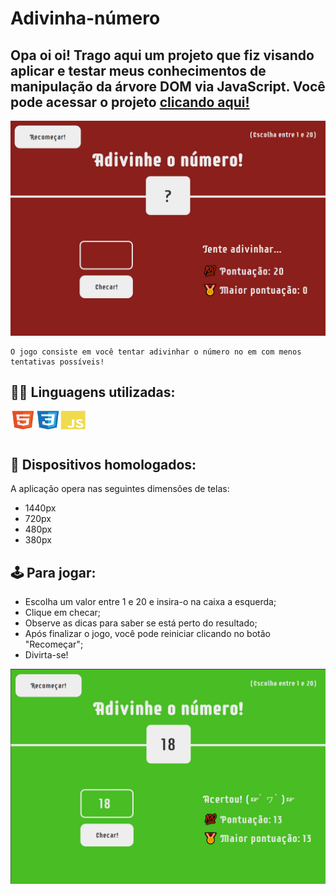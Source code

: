 # Adivinha-número

## Opa oi oi! Trago aqui um projeto que fiz visando aplicar e testar meus conhecimentos de manipulação da árvore DOM via JavaScript. Você pode acessar o projeto <a target="_blank" href="https://gabezrodz.github.io/adivinha-numero/">clicando aqui!</a>
<img src="assets/img/img-1.png" width="550px" alt="imagem-home">



    O jogo consiste em você tentar adivinhar o número no em com menos tentativas possíveis!

## 👨‍💻 Linguagens utilizadas:
<table>
    <tbody>
        <img align="center" alt="Gabez-HTML" height="30" width="40" src="https://raw.githubusercontent.com/devicons/devicon/master/icons/html5/html5-original.svg">
        <img align="center" alt="Gabez-CSS" height="30" width="40" src="https://raw.githubusercontent.com/devicons/devicon/master/icons/css3/css3-original.svg">
        <img align="center" alt="Gabez-Js" height="30" width="40" src="https://raw.githubusercontent.com/devicons/devicon/master/icons/javascript/javascript-plain.svg">  
    </tbody>
</table>

## 📱 Dispositivos homologados:
A aplicação opera nas seguintes dimensões de telas:
- 1440px
- 720px
- 480px
- 380px


## 🕹 Para jogar:
- Escolha um valor entre 1 e 20 e insira-o
na caixa a esquerda; 
- Clique em checar;
- Observe as dicas para saber se está perto do resultado;
- Após finalizar o jogo, você pode reiniciar clicando no botão  "Recomeçar";
- Divirta-se!

<img src="assets/img/img-2.png" width="550px" alt="imagem-home">

